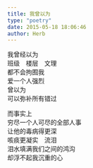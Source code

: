 ```yaml
---  
title: 我曾以为  
type: "poetry"  
date: 2015-05-18 18:06:46  
author: Herb  
---  
```

我曾经以为  
班级　楼层　文理  
都不会拘囿我  
爱一个人强烈  
曾以为  
可以弥补所有错过  

而事实上  
穷尽一个人可尽的全部人事  
让他的毒病得更深  
咳痰更凝实　流泪  
泪水填满我们之间的鸿沟  
却浮不起我沉重的心